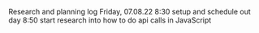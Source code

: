 Research and planning log
Friday, 07.08.22
8:30 setup and schedule out day
8:50 start research into how to do api calls in JavaScript